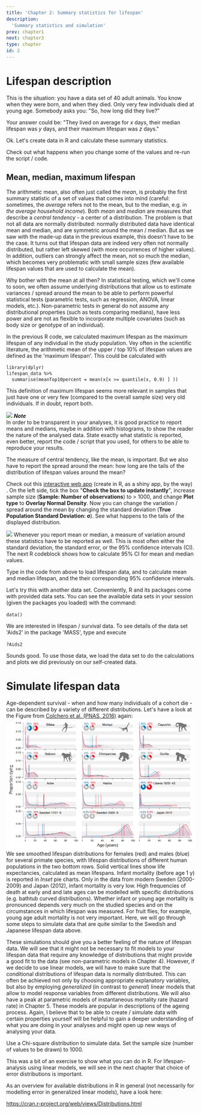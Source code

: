 ```yaml
---
title: 'Chapter 2: Summary statistics for lifespan'
description:
  'Summary statistics and simulation'
prev: chapter1
next: chapter3
type: chapter
id: 2
---
```


<exercise id="1" title="Getting started: Mean, median, maximum lifespan">

# Lifespan description 

This is the situation: you have a data set of 40 adult animals. You know when they were born, and when they died. Only very few individuals died at young age. Somebody asks you: "So, how long did they live?"

Your answer could be: "They lived on average for *x* days, their median lifespan was *y* days, and their maximum lifespan was *z* days."

Ok. Let's create data in R and calculate these summary statistics.

<codeblock id="2">
Check out what happens when you change some of the values and re-run the script / code.
</codeblock>


## Mean, median, maximum lifespan

The arithmetic mean, also often just called the *mean*, is probably the first summary statistic of a set of values that comes into mind (careful: sometimes, the *average* refers not to the mean, but to the median, e.g. in *the average household income*). Both *mean* and *median* are measures that describe a *central tendency* - a center of a distribution. The problem is that not all data are normally distributed: normally distributed data have identical mean and median, and are symmetric around the mean / median. But as we saw with the made-up data in the previous example, this doesn't have to be the case. It turns out that lifespan data are indeed very often not normally distributed, but rather left skewed (with more occurrences of higher values). In addition, outliers can strongly affect the mean, not so much the median, which becomes very problematic with small sample sizes (few available lifespan values that are used to calculate the mean).

Why bother with the mean at all then? In statistical testing, which we'll come to soon, we often assume underlying distributions that allow us to estimate variances / spread around the mean to be able to perform powerful statistical tests (parametric tests, such as regression, ANOVA, linear models, etc.). Non-parametric tests in general do not assume any distributional properties (such as tests comparing medians), have less power and are not as flexible to incorporate multiple covariates (such as body size or genotype of an individual).

In the previous R code, we calculated maximum lifespan as the maximum lifespan of any individual in the study population. Vey often in the scientific literature, the arithmetic mean of the upper / top 10% of lifespan values are defined as the 'maximum lifespan'. This could be calculated with

```
library(dplyr)
lifespan_data %>% 
  summarise(meanTop10percent = mean(x[x >= quantile(x, 0.9) ] ))
```
This definition of maximum lifespan seems more relevant in samples that just have one or very few (compared to the overall sample size) very old individuals. If in doubt, report both.

![](https://github.com/zajitschek/lifespananalysis/blob/master/images/pushpin.svg?raw=true) ***Note***   
In order to be transparent in your analyses, it is good practice to report means and medians, maybe in addition with histograms, to show the reader the nature of the analysed data. State exactly what statistic is reported, even better, report the code / script that you used, for others to be able to reproduce your results.

The measure of central tendency, like the mean, is important. But we also have to report the spread around the mean: how long are the tails of the distribution of lifespan values around the mean?

Check out this [interactive web app](https://shiny.abdn.ac.uk/Stats/apps/app_normal/) (create in R, as a shiny app, by the way) . On the left side, tick the box "**Check the box to update instantly**", increase sample size (**Sample: Number of observations**) to > 1000, and change **Plot type** to **Overlay Normal Density**. Now you can change the variation / spread around the mean by changing the standard deviation (**True Population Standard Deviation: σ**). See what happens to the tails of the displayed distribution.

![](https://github.com/zajitschek/lifespananalysis/blob/master/images/pushpin.svg?raw=true) 
Whenever you report mean or median, a measure of variation around these statistics have to be reported as well. This is most often either the standard deviation, the standard error, or the 95% confidence intervals (CI). The next R codeblock shows how to calculate 95% CI for mean and median values.

<codeblock id="3">
Type in the code from above to load lifespan data, and to calculate mean and median lifespan, and the their corresponding 95% confidence intervals.
</codeblock>

Let's try this with another data set. Conveniently, R and its packages come with provided data sets. You can see the available data sets in your session (given the packages you loaded) with the command:

<code>data()</code>

We are interested in lifespan / survival data. To see details of the data set 'Aids2' in the package 'MASS', type and execute

<code>?Aids2</code>

Sounds good. To use those data, we load the data set to do the calculations and plots we did previously on our self-created data.

<codeblock id="4">
</codeblock>

</exercise>

<exercise id="2" title="Lifespan distributions and how to simulate data">

# Simulate lifespan data 

Age-dependent survival - when and how many individuals of a cohort die - can be described by a variety of different distributions. Let's have a look at the Figure from [Colchero et al. (PNAS, 2016)](https://doi.org/10.1073/pnas.1612191113) again:
![](https://github.com/zajitschek/lifespananalysis/blob/master/images/ColcheroPNAS2016.png?raw=true) 
We see smoothed lifespan distributions for females (red) and males (blue) for several primate species, with lifespan distributions of different human populations in the two bottom rows. Solid vertical lines show life expectancies, calculated as mean lifespans. Infant mortality (before age 1 y) is reported in *Inset* pie charts. Only in the data from modern Sweden (2000-2009) and Japan (2012), infant mortality is very low. High frequencies of death at early and and late ages can be modelled with specific distributions (e.g. bathtub curved distributions). Whether infant or young age mortality is pronounced depends very much on the studied species and on the circumstances in which lifespan was measured. For fruit flies, for example, young age adult mortality is not very important. Here, we will go through some steps to simulate data that are quite similar to the Swedish and Japanese lifespan data above.

These simulations should give you a better feeling of the nature of lifespan data. We will see that it might not be necessary to fit models to your lifespan data that require any knowledge of distributions that might provide a good fit to the data (see non-parametric models in Chapter 4). However, if we decide to use linear models, we will have to make sure that the conditional distributions of lifespan data is normally distributed. This can often be achieved not only by choosing appropriate explanatory variables, but also by employing *generalized* (in contrast to *general*) linear models that allow to model response variables from different distributions. We will also have a peak at parametric models of instantaneous mortality rate (hazard rate) in Chapter 5. These models are popular in descriptions of the ageing process. Again, I believe that to be able to create / simulate data with certain properties yourself will be helpful to gain a deeper understanding of what you are doing in your analyses and might open up new ways of analysing your data.

<codeblock id="5">
Use a Chi-square distribution to simulate data. Set the sample size (number of values to be drawn) to 1000.
</codeblock>

This was a bit of an exercise to show what you can do in R. For lifespan-analysis using linear models, we will see in the next chapter that choice of error distributions is important.

As an overview for available distributions in R in general (not necessarily for modelling error in generalized linear models), have a look here:

https://cran.r-project.org/web/views/Distributions.html

